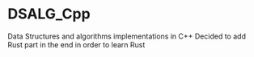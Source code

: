 # DSALG_Cpp
Data Structures and algorithms implementations in C++
Decided to add Rust part in the end in order to learn Rust
